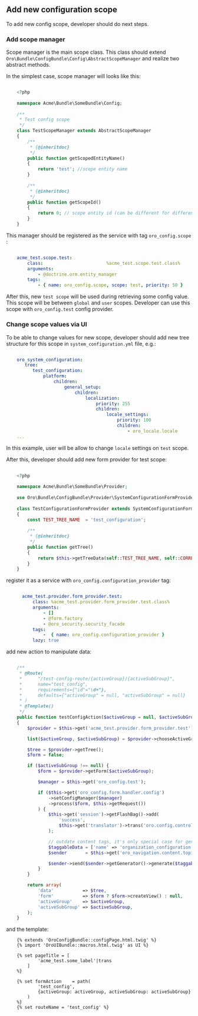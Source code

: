 ## Add new configuration scope ##

To add new config scope, developer should do next steps.

### Add scope manager ###

Scope manager is the main scope class. This class should extend `Oro\Bundle\ConfigBundle\Config\AbstractScopeManager`
and realize two abstract methods.

In the simplest case, scope manager will looks like this:

``` php

    <?php
    
    namespace Acme\Bundle\SomeBundle\Config;
    
    /**
     * Test config scope
     */
    class TestScopeManager extends AbstractScopeManager
    {
        /**
         * {@inheritdoc}
         */
        public function getScopedEntityName()
        {
            return 'test'; //scope entity name
        }
    
        /**
         * {@inheritdoc}
         */
        public function getScopeId()
        {
            return 0; // scope entity id (can be different for different cases)
        }
    }

```

This manager should be registered as the service with tag `oro_config.scope` :

```yml

    acme_test.scope.test:
        class:                        %acme_test.scope.test.class%
        arguments:
            - @doctrine.orm.entity_manager
        tags:
            - { name: oro_config.scope, scope: test, priority: 50 }

```

After this, new `test scope` will be used during retrieving some config value. This scope will be between `global` and `user` scopes.
Developer can use this scope with `oro_config.test` config provider.

### Change scope values via UI ###

To be able to change values for new scope, developer should add new tree structure for this scope in `system_configuration.yml` file, e.g.:

```yml

    oro_system_configuration:
       tree:
          test_configuration:
              platform:
                  children:
                      general_setup:
                          children:
                              localization:
                                  priority: 255
                                  children:
                                      locale_settings:
                                          priority: 100
                                          children:
                                              - oro_locale.locale
    ...                                          

```

In this example, user will be allow to change `locale` settings on `test` scope.

After this, developer should add new form provider for test scope:

```php
    
    <?php
   
    namespace Acme\Bundle\SomeBundle\Provider;
    
    use Oro\Bundle\ConfigBundle\Provider\SystemConfigurationFormProvider;
    
    class TestConfigurationFormProvider extends SystemConfigurationFormProvider
    {
        const TEST_TREE_NAME  = 'test_configuration';
    
        /**
         * {@inheritdoc}
         */
        public function getTree()
        {
            return $this->getTreeData(self::TEST_TREE_NAME, self::CORRECT_FIELDS_NESTING_LEVEL);
        }
    }

```

register it as a service with `oro_config.configuration_provider` tag:

```yml

      acme_test.provider.form_provider.test:
          class: %acme_test.provider.form_provider.test.class%
          arguments:
              - []
              - @form.factory
              - @oro_security.security_facade
          tags:
              -  { name: oro_config.configuration_provider }
          lazy: true
```

add new action to manipulate data:

```php

    /**
     * @Route(
     *      "/test-config-route/{activeGroup}/{activeSubGroup}",
     *      name="test_config",
     *      requirements={"id"="\d+"},
     *      defaults={"activeGroup" = null, "activeSubGroup" = null}
     * )
     * @Template()
     */
    public function testConfigAction($activeGroup = null, $activeSubGroup = null)
    {
        $provider = $this->get('acme_test.provider.form_provider.test');

        list($activeGroup, $activeSubGroup) = $provider->chooseActiveGroups($activeGroup, $activeSubGroup);

        $tree = $provider->getTree();
        $form = false;

        if ($activeSubGroup !== null) {
            $form = $provider->getForm($activeSubGroup);

            $manager = $this->get('oro_config.test');

            if ($this->get('oro_config.form.handler.config')
                ->setConfigManager($manager)
                ->process($form, $this->getRequest())
            ) {
                $this->get('session')->getFlashBag()->add(
                    'success',
                    $this->get('translator')->trans('oro.config.controller.config.saved.message')
                );

                // outdate content tags, it's only special case for generation that are not covered by NavigationBundle
                $taggableData = ['name' => 'organization_configuration', 'params' => [$activeGroup, $activeSubGroup]];
                $sender       = $this->get('oro_navigation.content.topic_sender');

                $sender->send($sender->getGenerator()->generate($taggableData));
            }
        }

        return array(
            'data'           => $tree,
            'form'           => $form ? $form->createView() : null,
            'activeGroup'    => $activeGroup,
            'activeSubGroup' => $activeSubGroup,
        );
    }
```

and the template:
 
```
    {% extends 'OroConfigBundle::configPage.html.twig' %}
    {% import 'OroUIBundle::macros.html.twig' as UI %}
        
    {% set pageTitle = [
            'acme_test.some_label'|trans
        ]
    %}
    
    {% set formAction    = path(
            'test_config',
            {activeGroup: activeGroup, activeSubGroup: activeSubGroup}
        )
    %}
    {% set routeName = 'test_config' %}

```